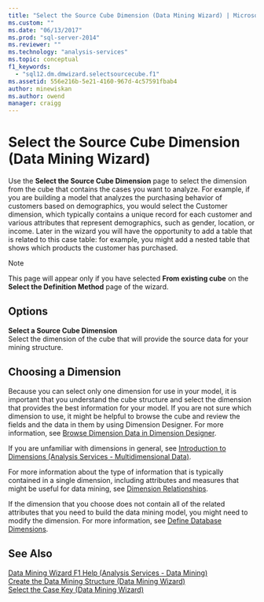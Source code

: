 ```yaml
---
title: "Select the Source Cube Dimension (Data Mining Wizard) | Microsoft Docs"
ms.custom: ""
ms.date: "06/13/2017"
ms.prod: "sql-server-2014"
ms.reviewer: ""
ms.technology: "analysis-services"
ms.topic: conceptual
f1_keywords: 
  - "sql12.dm.dmwizard.selectsourcecube.f1"
ms.assetid: 556e216b-5e21-4160-967d-4c57591fbab4
author: minewiskan
ms.author: owend
manager: craigg
---
```

# Select the Source Cube Dimension (Data Mining Wizard)
  Use the **Select the Source Cube Dimension** page to select the dimension from the cube that contains the cases you want to analyze. For example, if you are building a model that analyzes the purchasing behavior of customers based on demographics, you would select the Customer dimension, which typically contains a unique record for each customer and various attributes that represent demographics, such as gender, location, or income. Later in the wizard you will have the opportunity to add a table that is related to this case table: for example, you might add a nested table that shows which products the customer has purchased.  
  
> [!NOTE]  
>  This page will appear only if you have selected **From existing cube** on the **Select the Definition Method** page of the wizard.  
  
## Options  
 **Select a Source Cube Dimension**  
 Select the dimension of the cube that will provide the source data for your mining structure.  
  
## Choosing a Dimension  
 Because you can select only one dimension for use in your model, it is important that you understand the cube structure and select the dimension that provides the best information for your model. If you are not sure which dimension to use, it might be helpful to browse the cube and review the fields and the data in them by using Dimension Designer. For more information, see [Browse Dimension Data in Dimension Designer](multidimensional-models/database-dimensions-browse-dimension-data-in-dimension-designer.md).  
  
 If you are unfamiliar with dimensions in general, see [Introduction to Dimensions &#40;Analysis Services - Multidimensional Data&#41;](multidimensional-models-olap-logical-dimension-objects/dimensions-analysis-services-multidimensional-data.md).  
  
 For more information about the type of information that is typically contained in a single dimension, including attributes and measures that might be useful for data mining, see [Dimension Relationships](multidimensional-models-olap-logical-cube-objects/dimension-relationships.md).  
  
 If the dimension that you choose does not contain all of the related attributes that you need to build the data mining model, you might need to modify the dimension. For more information, see [Define Database Dimensions](multidimensional-models/define-database-dimensions.md).  
  
## See Also  
 [Data Mining Wizard F1 Help &#40;Analysis Services - Data Mining&#41;](data-mining-wizard-f1-help-analysis-services-data-mining.md)   
 [Create the Data Mining Structure &#40;Data Mining Wizard&#41;](create-the-data-mining-structure-data-mining-wizard.md)   
 [Select the Case Key &#40;Data Mining Wizard&#41;](select-the-case-key-data-mining-wizard.md)  
  
  
